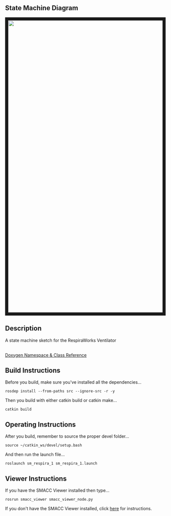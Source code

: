  <h2>State Machine Diagram</h2>
 <img src="https://github.com/reelrbtx/SMACC/blob/master/smacc_sm_reference_library/sm_respira_1/docs/smacc_state_machine_20200513-165805.dot.svg" width="950" align="center" border="10"/> 
 
 <h2>Description</h2> A state machine sketch for the RespiraWorks Ventilator<br></br>
 
 <a href="https://reelrbtx.github.io/SMACC_Documentation/master/html/namespacesm__starcraft__ai.html">Doxygen Namespace & Class Reference</a> 
 
 <h2>Build Instructions</h2>
Before you build, make sure you've installed all the dependencies...

```
rosdep install --from-paths src --ignore-src -r -y 
```

Then you build with either catkin build or catkin make...

```
catkin build
```

<h2>Operating Instructions</h2>
After you build, remember to source the proper devel folder...

```
source ~/catkin_ws/devel/setup.bash
```

And then run the launch file...

```
roslaunch sm_respira_1 sm_respira_1.launch
```

<h2>Viewer Instructions</h2>
If you have the SMACC Viewer installed then type...

```
rosrun smacc_viewer smacc_viewer_node.py
``` 

If you don't have the SMACC Viewer installed, click <a href="http://smacc.ninja/smacc-viewer/">here</a> for instructions.

